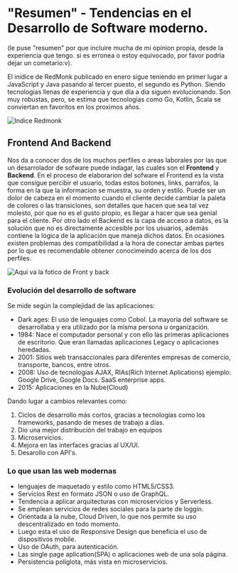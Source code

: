 # "Resumen" - Tendencias en el Desarrollo de Software moderno.
(le puse "resumen" por que incluire mucha de mi opinion propia, desde la experiencia que tengo. si es erronea o estoy equivocado, por favor podría dejar un cometario:v).

El inidice de RedMonk publicado en enero sigue teniendo en primer lugar a JavaScript y Java pasando al tercer puesto, el segundo es Python. Siendo tecnologias llenas de experiencia y que día a dia siguen evolucionando. Son muy robustas, pero, se estima que tecnologias como Go, Kotlin, Scala se conviertan en favoritos en los proximos años.

![Indice Redmonk](https://redmonk.com/sogrady/files/2021/03/lang.rank_.0121.wm_-1024x805.png)

## Frontend And Backend
Nos da a conocer dos de los muchos perfiles o areas laborales por las que un desarrolador de sofware puede indagar, las cuales son el **Frontend** y **Backend**. En el proceso de elaborarion del sofware el Frontend es la vista que consigue percibir el usuario, todas estos botones, links, parrafos, la forma en la que la informacion se muestra, su orden y estilo. Puede ser un dolor de cabeza en el momento cuando el cliente decide cambiar la paleta de colores o las transiciones, son detalles que hacen que sea tal vez molesto, por que no es el gusto propio, es llegar a hacer que sea genial para el cliente. Por otro lado el Backend es la capa de acceso a datos, es la solución que no es directamente accesible por los usuarios, además contiene la lógica de la aplicación que maneja dichos datos. En ocasiones existen problemas des compatibilidad a la hora de conectar ambas partes por lo que es recomendable obtener conocimeindo acerca de los dos perfiles.

![Aqui va la fotico de Front y back](https://1.bp.blogspot.com/-q23NCGYCM0w/XThp7SW9oFI/AAAAAAAAAEc/sLpg-QCCb8ECW7uq9DFX58BYml62MUe-gCLcBGAs/s1600/frontend-vs-backend-web-development.jpg)

### Evolución del desarrollo de software

Se mide según la complejidad de las aplicaciones:
- Dark ages: El uso de lenguajes como Cobol. La mayoría del software se desarrollaba y era utilizado por la misma persona u organización. 
- 1984: Nace el computador personal y con ello las primeras aplicaciones de escritorio. Que eran llamadas aplicaciones Legacy o aplicaciones heredadas.
- 2001: Sitios web transaccionales para diferentes empresas de comercio, transporte, bancos, entre otros. 
- 2008: Uso de tecnologías AJAX, RIAs(Rich Internet Aplications) ejemplo: Google Drive, Google Docs. SaaS enterprise apps.
- 2015: Aplicaciones en la Nube(Cloud)

Dando lugar a cambios relevantes como:
  1. Ciclos de desarrollo más cortos, gracias a tecnologías como los frameworks, pasando de meses de trabajo a días.
  2. Dio una mejor distribución del trabajo en equipos
  3. Microservicios.
  4. Mejora en las interfaces gracias al UX/UI.
  5. Desarollo con API's.



### Lo que usan las web modernas
- lenguajes de maquetado y estilo como HTML5/CSS3. 
- Servicios Rest en formato JSON o uso de GraphQL. 
- Tendencia a aplicar arquitecturas con microservicios y Serverless. 
- Se emplean servicios de redes sociales para la parte de loggin. 
- Orientada a la nube, Cloud Driven, lo que nos permite su uso descentralizado en todo momento.
- Luego esta el uso de Responsive Design que beneficia el uso de dispositivos mobile. 
- Uso de OAuth, para autenticación.
- Las single page aplication(SPA) o aplicaciones web de una sola página.
- Persistencia poliglota, más vista en microservicios.
